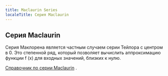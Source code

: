 ```yaml
---
title: Maclaurin Series
localeTitle: Серия Maclaurin
---
```

## Серия Maclaurin

Серия Маклорена является частным случаем серии Тейлора с центром в 0. Это степенной ряд, который позволяет вычислить аппроксимацию функции f (x) для входных значений, близких к нулю.

[Справочник по серии Maclaurin](http://mathworld.wolfram.com/MaclaurinSeries.html) .